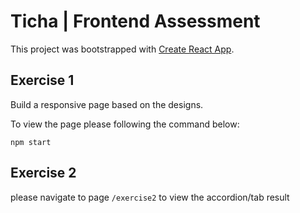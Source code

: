 # Ticha | Frontend Assessment

This project was bootstrapped with [Create React App](https://github.com/facebook/create-react-app).

## Exercise 1

Build a responsive page based on the designs.

To view the page please following the command below:

`npm start`



## Exercise 2
please navigate to page `/exercise2` to view the accordion/tab result
